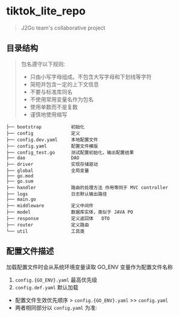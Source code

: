 # tiktok_lite_repo
> J2Go team's collaborative project

## 目录结构

> 包名遵守以下规则: 
>
> - 只由小写字母组成。不包含大写字母和下划线等字符
> - 简短并包含一定的上下文信息
> - 不要与标准库同名
> - 不使用常用变量名作为包名
> - 使用单数而不是复数
> - 谨慎地使用缩写

```
├── bootstrap			初始化
├── config				定义
├── config.dev.yaml		本地配置文件
├── config.yaml			配置文件模版
├── config_test.go		测试配置初始化，输出配置结果
├── dao					DAO
├── driver				实现存储驱动
├── global				全局变量
├── go.mod
├── go.sum
├── handler				路由的处理方法 作用等同于 MVC controller
├── logs				日志默认输出路径
├── main.go	
├── middleware			定义中间件
├── model				数据库实体，类似于 JAVA PO
├── response			定义返回体	DTO
├── router				定义路由
└── util				工具类
```



## 配置文件描述

加载配置文件时会从系统环境变量读取 GO_ENV 变量作为配置文件名称
1. `config.{GO_ENV}.yaml`   最高优先级
2. `config.def.yaml`        默认加载

- 配置文件生效优先顺序 > `config.{GO_ENV}.yaml` >> `config.yaml` 
- 两者相同部分以 `config.yaml` 为准:

